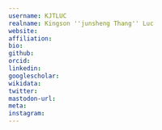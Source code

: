```yaml
---
username: KJTLUC
realname: Kingson ''junsheng Thang'' Luc
website: 
affiliation: 
bio: 
github: 
orcid: 
linkedin: 
googlescholar: 
wikidata: 
twitter: 
mastodon-url: 
meta:
instagram:
---
```

